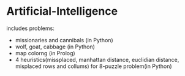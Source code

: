 # Artificial-Intelligence
includes problems:
- missionaries and cannibals (in Python)
- wolf, goat, cabbage (in Python)
- map colorng (in Prolog)
- 4 heuristics(missplaced, manhattan distance, euclidian distance, misplaced rows and collums) for 8-puzzle problem(in Python)
